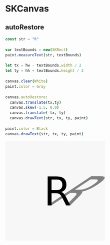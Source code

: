 # SKCanvas

## autoRestore

```nim
const str = "R"

var textBounds = new(SKRect)
paint.measureText(str, textBounds)

let tx = hw - textBounds.width / 2
let ty = hh + textBounds.height / 2

canvas.clear(White)
paint.color = Gray

canvas.autoRestore:
  canvas.translate(tx,ty)
  canvas.skew(-1.5, 0.0)
  canvas.translate(-tx,-ty)
  canvas.drawText(str, tx, ty, paint)

paint.color = Black
canvas.drawText(str, tx, ty, paint)
```

![](_images/sample__canvas_autoRestore.png ':size=256x256')